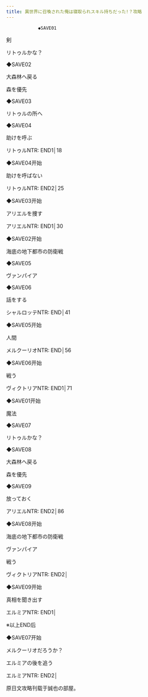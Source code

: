 ```yaml
---
title: 異世界に召喚された俺は寝取られスキル持ちだった!？攻略
---
```


                ◆SAVE01

剣

リトゥルかな？

◆SAVE02

大森林へ戻る

森を優先

◆SAVE03

リトゥルの所へ

◆SAVE04

助けを呼ぶ



リトゥルNTR: END1│18



◆SAVE04开始

助けを呼ばない



リトゥルNTR: END2│25



◆SAVE03开始

アリエルを捜す



アリエルNTR: END1│30



◆SAVE02开始

海底の地下都市の防衛戦

◆SAVE05

ヴァンパイア

◆SAVE06

話をする



シャルロッテNTR: END│41



◆SAVE05开始

人間



メルクーリオNTR: END│56



◆SAVE06开始

戦う



ヴィクトリアNTR: END1│71



◆SAVE01开始

魔法

◆SAVE07

リトゥルかな？

◆SAVE08

大森林へ戻る

森を優先

◆SAVE09

放っておく



アリエルNTR: END2│86



◆SAVE08开始

海底の地下都市の防衛戦

ヴァンパイア

戦う



ヴィクトリアNTR: END2│



◆SAVE09开始

真相を聞き出す



エルミアNTR: END1│



※以上END后

◆SAVE07开始

メルクーリオだろうか？

エルミアの後を追う



エルミアNTR: END2│



原日文攻略刊载于誠也の部屋。


              
